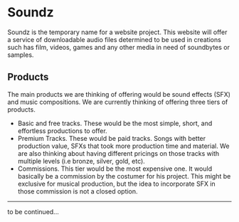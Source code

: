 # Soundz
Soundz is the temporary name for a website project. This website will offer a service of downloadable
audio files determined to be used in creations such has film, videos, games and any other media in need of
soundbytes or samples.

## Products
The main products we are thinking of offering would be sound effects (SFX) and music compositions.
We are currently thinking of offering three tiers of products.
- Basic and free tracks. These would be the most simple, short, and
effortless productions to offer.
- Premium Tracks. These would be paid tracks. Songs with better production value, SFXs that took
more production time and material. We are also thinking about having different pricings on those tracks
with multiple levels (i.e bronze, silver, gold, etc).
- Commissions. This tier would be the most expensive one. It would basically be a commission by the costumer
for his project. This might be exclusive for musical production, but the idea to incorporate SFX in those commission
is not a closed option.

---
to be continued...


